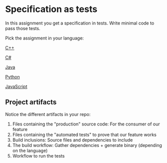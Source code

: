 # Specification as tests

In this assignment you get a specification in tests. Write minimal code to pass those tests.

Pick the assignment in your language:

[C++](https://classroom.github.com/a/X1TGl-OP)

[C#](https://classroom.github.com/a/D5oKnc0D)

[Java](https://classroom.github.com/a/U20b4kSo)

[Python](https://classroom.github.com/a/tDu0f0wK)

[JavaScript](https://classroom.github.com/a/71WkYCz1)

## Project artifacts

Notice the different artifacts in your repo:

1. Files containing the "production" source code: For the consumer of our feature
1. Files containing the "automated tests" to prove that our feature works
1. Build inclusions: Source files and dependencies to include
1. The build workflow: Gather dependencies + generate binary (depending on the language)
1. Workflow to run the tests
